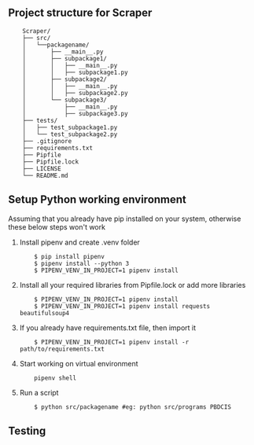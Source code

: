 ## Project structure for Scraper

```
    Scraper/
    ├── src/
    │   └──packagename/
    │       ├── __main__.py
    │       ├── subpackage1/
    │       │   ├── __main__.py
    │       │   ├── subpackage1.py
    │       ├── subpackage2/
    │       │   ├── __main__.py
    │       │   ├── subpackage2.py
    │       └── subpackage3/
    │           ├── __main__.py
    │           ├── subpackage3.py
    ├── tests/
    │   ├── test_subpackage1.py
    │   └── test_subpackage2.py
    ├── .gitignore
    ├── requirements.txt
    ├── Pipfile
    ├── Pipfile.lock
    ├── LICENSE
    └── README.md
```
## Setup Python working environment

Assuming that you already have pip installed on your system, otherwise these below steps won't work
	
1. Install pipenv and create .venv folder
	```
		$ pip install pipenv
		$ pipenv install --python 3
		$ PIPENV_VENV_IN_PROJECT=1 pipenv install 
	```
2. Install all your required libraries from Pipfile.lock or add more libraries

	```
	    $ PIPENV_VENV_IN_PROJECT=1 pipenv install
	    $ PIPENV_VENV_IN_PROJECT=1 pipenv install requests beautifulsoup4
	```
3. If you already have requirements.txt file, then import it 
	```
		$ PIPENV_VENV_IN_PROJECT=1 pipenv install -r path/to/requirements.txt
	```

4. Start working on virtual environment
	```
		pipenv shell
	```
5. Run a script
	```
		$ python src/packagename #eg: python src/programs PBDCIS
	```
## Testing
